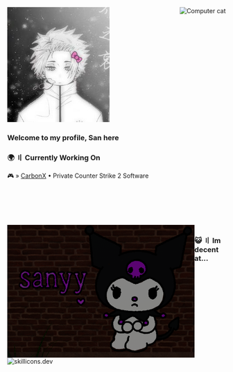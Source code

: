 <img src="images/sae.png" alt="half baked">

<img align="right" src="images/computer-cat.png" height="390px" alt="Computer cat">

### Welcome to my profile, San here

### 🌍 〢 Currently Working On
🎮 » [CarbonX](https://CarbonX.gg) • Private Counter Strike 2 Software


</a>
<br><br><br><br><br>


<img align="left" src="images/FAJNE.png" height="306px" alt="cute">

### 😺 〢 Im decent at...
<img src="https://skillicons.dev/icons?i=visualstudio,python,cpp,cs" height="40px" alt="skillicons.dev">
